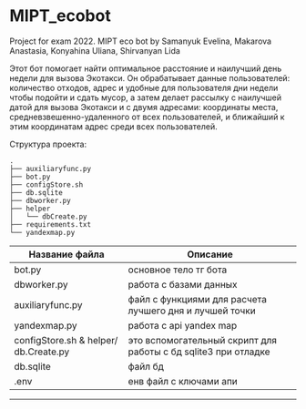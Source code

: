 # MIPT_ecobot
Project for exam 2022. MIPT eco bot by Samanyuk Evelina, Makarova Anastasia, Konyahina Uliana, Shirvanyan Lida

Этот бот помогает найти оптимальное расстояние и наилучший день недели для вызова Экотакси. Он обрабатывает данные пользователей: количество отходов, адрес и удобные для пользователя дни недели чтобы подойти и сдать мусор, а затем делает рассылку с наилучшей датой для вызова Экотакси и с двумя адресами: координаты места, средневзвешенно-удаленного от всех пользователей, и ближайший к этим координатам адрес среди всех пользователей.

Структура проекта:
```
.
├── auxiliaryfunc.py
├── bot.py
├── configStore.sh
├── db.sqlite
├── dbworker.py
├── helper
│   └── dbCreate.py
├── requirements.txt
└── yandexmap.py
```
| Название файла | Описание |
| ------ | ------ |
| bot.py | основное тело тг бота |
| dbworker.py | работа с базами данных |
| auxiliaryfunc.py | файл с функциями для расчета лучшего дня и лучшей точки |
| yandexmap.py | работа с api yandex map  |
| configStore.sh & helper/ db.Create.py | это вспомогательный скрипт для работы с бд sqlite3 при отладке |
| db.sqlite | файл бд |
| .env | енв файл с ключами апи |
--------------------------------------------
